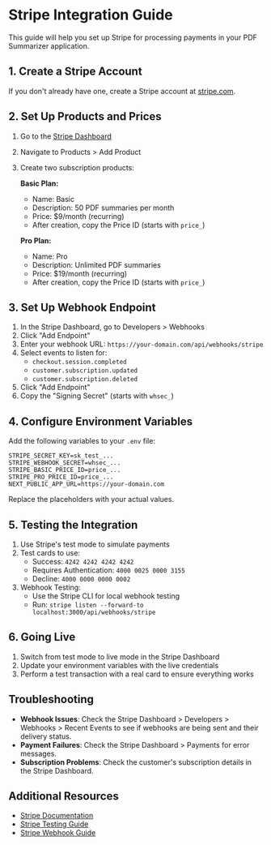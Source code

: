 # Stripe Integration Guide

This guide will help you set up Stripe for processing payments in your PDF Summarizer application.

## 1. Create a Stripe Account

If you don't already have one, create a Stripe account at [stripe.com](https://stripe.com).

## 2. Set Up Products and Prices

1. Go to the [Stripe Dashboard](https://dashboard.stripe.com/)
2. Navigate to Products > Add Product
3. Create two subscription products:
   
   **Basic Plan:**
   - Name: Basic
   - Description: 50 PDF summaries per month
   - Price: $9/month (recurring)
   - After creation, copy the Price ID (starts with `price_`)

   **Pro Plan:**
   - Name: Pro
   - Description: Unlimited PDF summaries
   - Price: $19/month (recurring)
   - After creation, copy the Price ID (starts with `price_`)

## 3. Set Up Webhook Endpoint

1. In the Stripe Dashboard, go to Developers > Webhooks
2. Click "Add Endpoint"
3. Enter your webhook URL: `https://your-domain.com/api/webhooks/stripe`
4. Select events to listen for:
   - `checkout.session.completed`
   - `customer.subscription.updated`
   - `customer.subscription.deleted`
5. Click "Add Endpoint"
6. Copy the "Signing Secret" (starts with `whsec_`)

## 4. Configure Environment Variables

Add the following variables to your `.env` file:

```
STRIPE_SECRET_KEY=sk_test_...
STRIPE_WEBHOOK_SECRET=whsec_...
STRIPE_BASIC_PRICE_ID=price_...
STRIPE_PRO_PRICE_ID=price_...
NEXT_PUBLIC_APP_URL=https://your-domain.com
```

Replace the placeholders with your actual values.

## 5. Testing the Integration

1. Use Stripe's test mode to simulate payments
2. Test cards to use:
   - Success: `4242 4242 4242 4242`
   - Requires Authentication: `4000 0025 0000 3155`
   - Decline: `4000 0000 0000 0002`
3. Webhook Testing:
   - Use the Stripe CLI for local webhook testing
   - Run: `stripe listen --forward-to localhost:3000/api/webhooks/stripe`

## 6. Going Live

1. Switch from test mode to live mode in the Stripe Dashboard
2. Update your environment variables with the live credentials
3. Perform a test transaction with a real card to ensure everything works

## Troubleshooting

- **Webhook Issues**: Check the Stripe Dashboard > Developers > Webhooks > Recent Events to see if webhooks are being sent and their delivery status.
- **Payment Failures**: Check the Stripe Dashboard > Payments for error messages.
- **Subscription Problems**: Check the customer's subscription details in the Stripe Dashboard.

## Additional Resources

- [Stripe Documentation](https://stripe.com/docs)
- [Stripe Testing Guide](https://stripe.com/docs/testing)
- [Stripe Webhook Guide](https://stripe.com/docs/webhooks) 